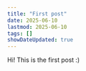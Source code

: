 ```yaml
---
title: "First post"
date: 2025-06-10
lastmod: 2025-06-10
tags: []
showDateUpdated: true
---
```


Hi! This is the first post :)
